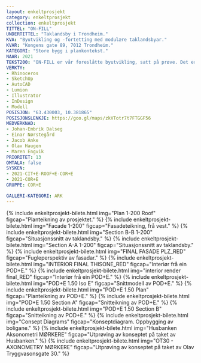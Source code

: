 ```yaml
---
layout: enkeltprosjekt
category: enkeltprosjekt
collection: enkeltprosjekt
TITTEL: "ON-FILL"
UNDERTITTEL: "Taklandsby i Trondheim."
KVA: "Byutvikling og -fortetting med modulære taklandsbyar."
KVAR: "Kongens gate 89, 7012 Trondheim."
KATEGORI: "Store bygg i plankontekst."
NAAR: 2021
TEKST200: "ON-FILL er vår foreslåtte byutvikling, satt på prøve. Det er ei vidareutvikling av alle dei tidlegare prosjekta - eit forsøk å setje bolegstrategien ut i live og prosjektere på éin stad, samstundes som vi forsøkjer å bevise at det fungerar på andre tomter. <br><br> COR+E er gjort om til ein \"POD\", og denne er grunnlaget for typologien. Bustadane er no mindre, og på berre éin etasje. Kongens Gate 89 er det mest utvikla eksemplet av typologien, men han er òg forsøkt på andre hustak i Trondheim, nemneverdige er Olav Tryggvasons gate 30 og Peter Egges plass 2. <br><br> Dei tre forsøkskaninane har fått nødvendig stadstilpassing, og fungerar godt i eksemplifisering av ein måte å byggje på. Dei syner korleis ein kan takle ulike situasjonar, og det er nødvednig å gjere tilpassingar basert på situasjonen ein byggjer i. Bustadskvalitet, vekt av ON-FILL, konstruksjon av \"vertsbygg\" og adkomstmoglegheiter er sterkt førande hensyn for at dette skal fungera."
VERKTY:
- Rhinoceros
- SketchUp
- AutoCAD
- Lumion
- Illustrator
- InDesign
- Modell
POSISJON: "63.430003, 10.381865"
POSISJONSLENKJE: https://goo.gl/maps/zkVTotr7t7FTGGF56
MEDVERKNAD: 
- Johan-Embrik Dalseg
- Einar Nørstegård
- Jacob Anke
- Olav Haugen
- Maren Engvik
PRIORITET: 13
OMTALA: false
SYSKEN:
- 2021-CIT+E-ROOF+E-COR+E
- 2021-COR+E
GRUPPE: COR+E

GALLERI-KATEGORI: ARK
---
```

{% include enkeltprosjekt-bilete.html   img="Plan 1-200 Roof"               figcap="Planteikning av prosjektet." %}
{% include enkeltprosjekt-bilete.html   img="Facade 1-200"                  figcap="Fasadeteikning, frå vest." %}
{% include enkeltprosjekt-bilete.html   img="Section B-B 1-200"             figcap="Situasjonssnitt av taklandsby." %}
{% include enkeltprosjekt-bilete.html   img="Section A-A 1-200"             figcap="Situasjonssnitt av taklandsby." %}
{% include enkeltprosjekt-bilete.html   img="FINAL FASADE PLZ_RED"              figcap="Fugleperspektiv av fasadar." %}
{% include enkeltprosjekt-bilete.html   img="INTERIOR FINAL THISONE_RED"        figcap="Interiør frå ein POD+E." %}
{% include enkeltprosjekt-bilete.html   img="interior render final_RED"         figcap="Interiør frå ein POD+E." %}
{% include enkeltprosjekt-bilete.html   img="POD+E 1.50 Iso E"              figcap="Snittmodell av POD+E." %}
{% include enkeltprosjekt-bilete.html   img="POD+E 1.50 Plan"               figcap="Planteikning av POD+E." %}
{% include enkeltprosjekt-bilete.html   img="POD+E 1.50 Section A"          figcap="Snitteikning av POD+E." %}
{% include enkeltprosjekt-bilete.html   img="POD+E 1.50 Section B"          figcap="Snitteikning av POD+E." %}
{% include enkeltprosjekt-bilete.html   img="Consept Diagrams"              figcap="Konseptdiagram. Oppbygging av boligane." %}
{% include enkeltprosjekt-bilete.html   img="Husbanken Aksonometri MØRKERE" figcap="Utprøving av konseptet på taket av Husbanken." %}
{% include enkeltprosjekt-bilete.html   img="OT30 - AXONOMETRY MØRKERE"     figcap="Utprøving av konseptet på taket av Olav Tryggvasonsgate 30." %}